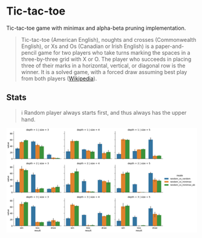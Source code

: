 # Tic-tac-toe
Tic-tac-toe game with minimax and alpha-beta pruning implementation.

>Tic-tac-toe (American English), noughts and crosses (Commonwealth English), or Xs and Os (Canadian or Irish English) is a paper-and-pencil game for two players who take turns marking the spaces in a three-by-three grid with X or O. The player who succeeds in placing three of their marks in a horizontal, vertical, or diagonal row is the winner. It is a solved game, with a forced draw assuming best play from both players ([Wikipedia][wiki]).

## Stats

> ℹ️ Random player always starts first, and thus always has the upper hand.

![stats](https://raw.githubusercontent.com/alxdrcirilo/tictactoe/minimax/tictactoe/docs/imgs/stats.png)

[wiki]: https://en.wikipedia.org/wiki/Tic-tac-toe
